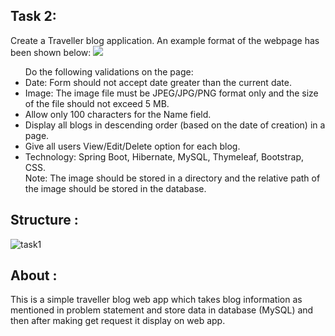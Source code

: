 <h2>Task 2:</h2> Create a Traveller blog application. An example format of the webpage has been shown below:
<img src="https://lh4.googleusercontent.com/RTb1yJ073xzPykJmrXP8HsbX9K2LhKBYEYRHjbXeFKaOk9EAZjwDVcUCsA_87zti0rZvbx5NvG2u6mPqW_KNTphq-KiUr1AKtfOMARuKQm6wF9Lho1yMHF9d4EvFh9A_RqrxAuKr">

<ul>
  Do the following validations on the page:
  <li>Date: Form should not accept date greater than the current date.</li>
  <li>Image: The image file must be JPEG/JPG/PNG format only and the size of the file should not exceed 5 MB.</li>
  <li>Allow only 100 characters for the Name field.</li>
  <li>Display all blogs in descending order (based on the date of creation) in a page.</li>
  <li>Give all users View/Edit/Delete option for each blog. </li>
  <li>Technology: Spring Boot, Hibernate, MySQL, Thymeleaf, Bootstrap, CSS.</li>
Note: The image should be stored in a directory and the relative path of the image should be stored in the database.
</ul>

<h2>Structure : </h2>

![task1](https://user-images.githubusercontent.com/81025790/155266927-1ea024fa-f750-4013-9b0c-7b8f82276a95.png)

<h2>About : </h2>

This is a simple traveller blog web app which takes blog information as mentioned in problem statement and store data in database (MySQL) and then after making get request it display on web app.
